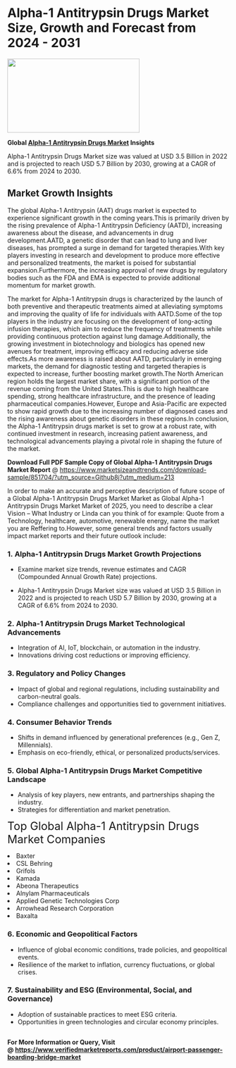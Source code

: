 <H1>Alpha-1 Antitrypsin Drugs Market Size, Growth and Forecast from 2024 - 2031</H1><img class="aligncenter size-medium wp-image-584254" src="https://thirdeyenews.in/wp-content/uploads/2024/09/Global-Market-Research-300x168.jpeg" alt="" width="300" height="168" /><p><strong>Global&nbsp;<a href="https://www.marketsizeandtrends.com/download-sample/851704/?utm_source=Github8j?utm_medium=213">Alpha-1 Antitrypsin Drugs Market</a> Insights</strong></p><p>Alpha-1 Antitrypsin Drugs Market size was valued at USD 3.5 Billion in 2022 and is projected to reach USD 5.7 Billion by 2030, growing at a CAGR of 6.6% from 2024 to 2030.</p><p><h2>Market Growth Insights</h2> <p>The global Alpha-1 Antitrypsin (AAT) drugs market is expected to experience significant growth in the coming years.This is primarily driven by the rising prevalence of Alpha-1 Antitrypsin Deficiency (AATD), increasing awareness about the disease, and advancements in drug development.AATD, a genetic disorder that can lead to lung and liver diseases, has prompted a surge in demand for targeted therapies.With key players investing in research and development to produce more effective and personalized treatments, the market is poised for substantial expansion.Furthermore, the increasing approval of new drugs by regulatory bodies such as the FDA and EMA is expected to provide additional momentum for market growth.</p> <p>The market for Alpha-1 Antitrypsin drugs is characterized by the launch of both preventive and therapeutic treatments aimed at alleviating symptoms and improving the quality of life for individuals with AATD.Some of the top players in the industry are focusing on the development of long-acting infusion therapies, which aim to reduce the frequency of treatments while providing continuous protection against lung damage.Additionally, the growing investment in biotechnology and biologics has opened new avenues for treatment, improving efficacy and reducing adverse side effects.As more awareness is raised about AATD, particularly in emerging markets, the demand for diagnostic testing and targeted therapies is expected to increase, further boosting market growth.The North American region holds the largest market share, with a significant portion of the revenue coming from the United States.This is due to high healthcare spending, strong healthcare infrastructure, and the presence of leading pharmaceutical companies.However, Europe and Asia-Pacific are expected to show rapid growth due to the increasing number of diagnosed cases and the rising awareness about genetic disorders in these regions.In conclusion, the Alpha-1 Antitrypsin drugs market is set to grow at a robust rate, with continued investment in research, increasing patient awareness, and technological advancements playing a pivotal role in shaping the future of the market.</p> <p><span class=""><strong>Download Full PDF Sample Copy of Global Alpha-1 Antitrypsin Drugs Market Report</strong> @ <a href="https://www.marketsizeandtrends.com/download-sample/851704/?utm_source=Github8j?utm_medium=213" target="_blank">https://www.marketsizeandtrends.com/download-sample/851704/?utm_source=Github8j?utm_medium=213</a></span></p><p>In order to make an accurate and perceptive description of future scope of a Global&nbsp;Alpha-1 Antitrypsin Drugs Market Market as Global&nbsp;Alpha-1 Antitrypsin Drugs Market Market of 2025, you need to describe a clear Vision &ndash; What Industry or Linda can you think of for example: Quote from a Technology, healthcare, automotive, renewable energy, name the market you are Reffering to.However, some general trends and factors usually impact market reports and their future outlook include:</p><h3>1.&nbsp;<strong>Alpha-1 Antitrypsin Drugs Market Growth Projections</strong></h3><ul><li>Examine market size trends, revenue estimates and CAGR (Compounded Annual Growth Rate) projections.</li><li><p>Alpha-1 Antitrypsin Drugs Market size was valued at USD 3.5 Billion in 2022 and is projected to reach USD 5.7 Billion by 2030, growing at a CAGR of 6.6% from 2024 to 2030.</p></li></ul><h3>2.&nbsp;<strong>Alpha-1 Antitrypsin Drugs Market Technological Advancements</strong></h3><ul><li>Integration of AI, IoT, blockchain, or automation in the industry.</li><li>Innovations driving cost reductions or improving efficiency.</li></ul><h3>3.&nbsp;<strong>Regulatory and Policy Changes</strong></h3><ul><li>Impact of global and regional regulations, including sustainability and carbon-neutral goals.</li><li>Compliance challenges and opportunities tied to government initiatives.</li></ul><h3>4.&nbsp;<strong>Consumer Behavior Trends</strong></h3><ul><li>Shifts in demand influenced by generational preferences (e.g., Gen Z, Millennials).</li><li>Emphasis on eco-friendly, ethical, or personalized products/services.</li></ul><h3>5.&nbsp;<strong>Global Alpha-1 Antitrypsin Drugs Market Competitive Landscape</strong></h3><ul><li>Analysis of key players, new entrants, and partnerships shaping the industry.</li><li>Strategies for differentiation and market penetration.</li></ul><p data-pm-slice="1 1 []"><span style="color: inherit; font-family: inherit; font-size: 25px;">Top Global Alpha-1 Antitrypsin Drugs Market Companies</span></p><div class="" data-test-id=""><p><li>Baxter</li><li> CSL Behring</li><li> Grifols</li><li> Kamada</li><li> Abeona Therapeutics</li><li> Alnylam Pharmaceuticals</li><li> Applied Genetic Technologies Corp</li><li> Arrowhead Research Corporation</li><li> Baxalta</li></p></div><h3>6.&nbsp;<strong>Economic and Geopolitical Factors</strong></h3><ul><li>Influence of global economic conditions, trade policies, and geopolitical events.</li><li>Resilience of the market to inflation, currency fluctuations, or global crises.</li></ul><h3>7.&nbsp;<strong>Sustainability and ESG (Environmental, Social, and Governance)</strong></h3><ul><li>Adoption of sustainable practices to meet ESG criteria.</li><li>Opportunities in green technologies and circular economy principles.</li></ul><h2><strong style="font-size: 14px;">For More Information or Query, Visit @&nbsp;</strong><a style="background-color: #ffffff; font-size: 14px;" href="https://www.marketsizeandtrends.com/report/alpha-1-antitrypsin-drugs-market/" target="_blank">https://www.verifiedmarketreports.com/product/airport-passenger-boarding-bridge-market</a></h2>